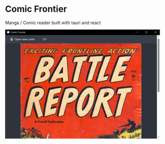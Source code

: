 # Comic Frontier

Manga / Comic reader built with tauri and react

![Comic Frontier](images/reader.jpg)
